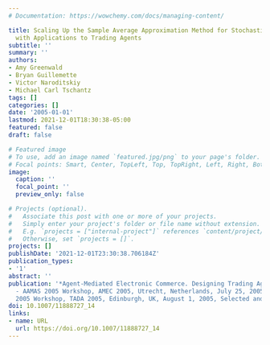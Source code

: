 ```yaml
---
# Documentation: https://wowchemy.com/docs/managing-content/

title: Scaling Up the Sample Average Approximation Method for Stochastic Optimization
  with Applications to Trading Agents
subtitle: ''
summary: ''
authors:
- Amy Greenwald
- Bryan Guillemette
- Victor Naroditskiy
- Michael Carl Tschantz
tags: []
categories: []
date: '2005-01-01'
lastmod: 2021-12-01T18:30:38-05:00
featured: false
draft: false

# Featured image
# To use, add an image named `featured.jpg/png` to your page's folder.
# Focal points: Smart, Center, TopLeft, Top, TopRight, Left, Right, BottomLeft, Bottom, BottomRight.
image:
  caption: ''
  focal_point: ''
  preview_only: false

# Projects (optional).
#   Associate this post with one or more of your projects.
#   Simply enter your project's folder or file name without extension.
#   E.g. `projects = ["internal-project"]` references `content/project/deep-learning/index.md`.
#   Otherwise, set `projects = []`.
projects: []
publishDate: '2021-12-01T23:30:38.706184Z'
publication_types:
- '1'
abstract: ''
publication: '*Agent-Mediated Electronic Commerce. Designing Trading Agents and Mechanisms
  - AAMAS 2005 Workshop, AMEC 2005, Utrecht, Netherlands, July 25, 2005, and IJCAI
  2005 Workshop, TADA 2005, Edinburgh, UK, August 1, 2005, Selected and Revised Papers*'
doi: 10.1007/11888727_14
links:
- name: URL
  url: https://doi.org/10.1007/11888727_14
---
```

